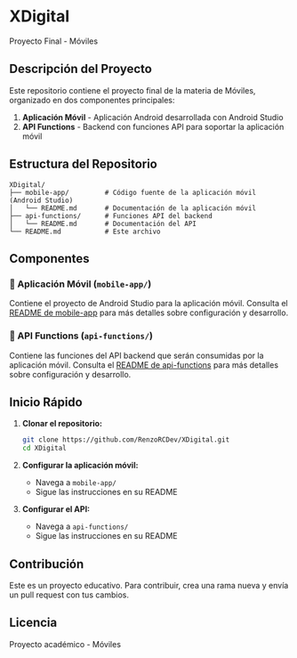 # XDigital
Proyecto Final - Móviles

## Descripción del Proyecto

Este repositorio contiene el proyecto final de la materia de Móviles, organizado en dos componentes principales:

1. **Aplicación Móvil** - Aplicación Android desarrollada con Android Studio
2. **API Functions** - Backend con funciones API para soportar la aplicación móvil

## Estructura del Repositorio

```
XDigital/
├── mobile-app/         # Código fuente de la aplicación móvil (Android Studio)
│   └── README.md       # Documentación de la aplicación móvil
├── api-functions/      # Funciones API del backend
│   └── README.md       # Documentación del API
└── README.md           # Este archivo
```

## Componentes

### 📱 Aplicación Móvil (`mobile-app/`)

Contiene el proyecto de Android Studio para la aplicación móvil. Consulta el [README de mobile-app](./mobile-app/README.md) para más detalles sobre configuración y desarrollo.

### 🔧 API Functions (`api-functions/`)

Contiene las funciones del API backend que serán consumidas por la aplicación móvil. Consulta el [README de api-functions](./api-functions/README.md) para más detalles sobre configuración y desarrollo.

## Inicio Rápido

1. **Clonar el repositorio:**
   ```bash
   git clone https://github.com/RenzoRCDev/XDigital.git
   cd XDigital
   ```

2. **Configurar la aplicación móvil:**
   - Navega a `mobile-app/`
   - Sigue las instrucciones en su README

3. **Configurar el API:**
   - Navega a `api-functions/`
   - Sigue las instrucciones en su README

## Contribución

Este es un proyecto educativo. Para contribuir, crea una rama nueva y envía un pull request con tus cambios.

## Licencia

Proyecto académico - Móviles
